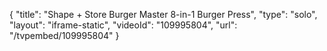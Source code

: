{
    "title": "Shape + Store Burger Master 8-in-1 Burger Press",
    "type": "solo",
    "layout": "iframe-static",
    "videoId": "109995804",
    "url": "\/tvpembed\/109995804"
}